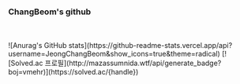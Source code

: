 ### **ChangBeom's github**
<br/>
<br/>
![Anurag's GitHub stats](https://github-readme-stats.vercel.app/api?username=JeongChangBeom&show_icons=true&theme=radical)
[![Solved.ac
프로필](http://mazassumnida.wtf/api/generate_badge?boj=vmehr)](https://solved.ac/{handle})

